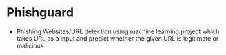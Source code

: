 # Phishguard
- Phishing Websites/URL detection using machine learning project which takes URL as a input
   and predict whether the given URL is legitimate or malicious 
  
